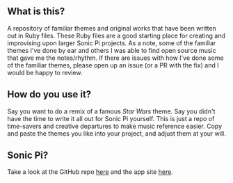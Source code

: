 ## What is this?

A repository of familiar themes and original works that have been written out in Ruby files. These Ruby files are a good starting place for creating and improvising upon larger Sonic Pi projects. As a note, some of the familiar themes I've done by ear and others I was able to find open source music that gave me the notes/rhythm. If there are issues with how I've done some of the familiar themes, please open up an issue (or a PR with the fix) and I would be happy to review.

## How do you use it?

Say you want to do a remix of a famous _Star Wars_ theme. Say you didn't have the time to write it all out for Sonic Pi yourself. This is just a repo of time-savers and creative departures to make music reference easier. Copy and paste the themes you like into your project, and adjust them at your will.

## Sonic Pi?

Take a look at the GitHub repo [here](https://github.com/samaaron/sonic-pi) and the app site [here](https://sonic-pi.net/).